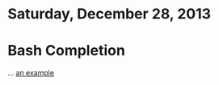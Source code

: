 # Saturday, December 28, 2013

# Bash Completion

... [an example](http://eli.thegreenplace.net/2013/12/26/adding-bash-completion-for-your-own-tools-an-example-for-pss/)
